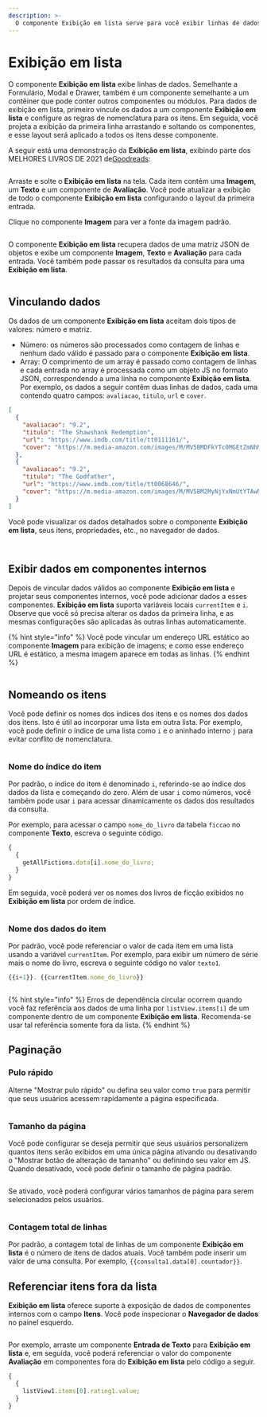 ```yaml
---
description: >-
  O componente Exibição em lista serve para você exibir linhas de dados. Funciona como um contêiner: você pode inserir outros componentes nele e vincular dados a esses componentes.
---
```


# Exibição em lista

O componente **Exibição em lista** exibe linhas de dados. Semelhante a Formulário, Modal e Drawer, também é um componente semelhante a um contêiner que pode conter outros componentes ou módulos. Para dados de exibição em lista, primeiro vincule os dados a um componente **Exibição em lista** e configure as regras de nomenclatura para os itens. Em seguida, você projeta a exibição da primeira linha arrastando e soltando os componentes, e esse layout será aplicado a todos os itens desse componente.

A seguir está uma demonstração da **Exibição em lista**, exibindo parte dos MELHORES LIVROS DE 2021 de[Goodreads](https://www.goodreads.com/choiceawards/best-books-2021):

<figure><img src="../../.gitbook/assets/build-apps/component-guides/list-view/01.gif" alt=""><figcaption></figcaption></figure>

Arraste e solte o **Exibição em lista** na tela. Cada item contém uma **Imagem**, um **Texto** e um componente de **Avaliação**. Você pode atualizar a exibição de todo o componente **Exibição em lista** configurando o layout da primeira entrada.

Clique no componente **Imagem** para ver a fonte da imagem padrão.

<figure><img src="../../.gitbook/assets/build-apps/component-guides/list-view/02.png" alt=""><figcaption></figcaption></figure>

O componente **Exibição em lista** recupera dados de uma matriz JSON de objetos e exibe um componente **Imagem**, **Texto** e **Avaliação** para cada entrada. Você também pode passar os resultados da consulta para uma **Exibição em lista**.

<figure><img src="../../.gitbook/assets/build-apps/component-guides/list-view/03.png" alt=""><figcaption></figcaption></figure>

## Vinculando dados

Os dados de um componente **Exibição em lista** aceitam dois tipos de valores: número e matriz.

- Número: os números são processados ​​como contagem de linhas e nenhum dado válido é passado para o componente **Exibição em lista**.
- Array: O comprimento de um array é passado como contagem de linhas e cada entrada no array é processada como um objeto JS no formato JSON, correspondendo a uma linha no componente **Exibição em lista**. Por exemplo, os dados a seguir contêm duas linhas de dados, cada uma contendo quatro campos: `avaliacao`, `titulo`, `url` e `cover`.&#x20;

```json
[
  {
    "avaliacao": "9.2",
    "titulo": "The Shawshank Redemption",
    "url": "https://www.imdb.com/title/tt0111161/",
    "cover": "https://m.media-amazon.com/images/M/MV5BMDFkYTc0MGEtZmNhMC00ZDIzLWFmNTEtODM1ZmRlYWMwMWFmXkEyXkFqcGdeQXVyMTMxODk2OTU@._V1_UY67_CR0,0,45,67_AL_.jpg"
  },
  {
    "avaliacao": "9.2",
    "titulo": "The Godfather",
    "url": "https://www.imdb.com/title/tt0068646/",
    "cover": "https://m.media-amazon.com/images/M/MV5BM2MyNjYxNmUtYTAwNi00MTYxLWJmNWYtYzZlODY3ZTk3OTFlXkEyXkFqcGdeQXVyNzkwMjQ5NzM@._V1_UY67_CR1,0,45,67_AL_.jpg"
  }
]
```

Você pode visualizar os dados detalhados sobre o componente **Exibição em lista**, seus itens, propriedades, etc., no navegador de dados.

<figure><img src="../../.gitbook/assets/build-apps/component-guides/list-view/04.png" alt=""><figcaption></figcaption></figure>

<figure><img src="../../.gitbook/assets/build-apps/component-guides/list-view/05.png" alt=""><figcaption></figcaption></figure>

## Exibir dados em componentes internos

Depois de vincular dados válidos ao componente **Exibição em lista** e projetar seus componentes internos, você pode adicionar dados a esses componentes. **Exibição em lista** suporta variáveis ​​locais `currentItem` e `i`. Observe que você só precisa alterar os dados da primeira linha, e as mesmas configurações são aplicadas às outras linhas automaticamente.

{% hint style="info" %}
Você pode vincular um endereço URL estático ao componente **Imagem** para exibição de imagens; e como esse endereço URL é estático, a mesma imagem aparece em todas as linhas.
{% endhint %}

<figure><img src="../../.gitbook/assets/build-apps/component-guides/list-view/06.png" alt=""><figcaption></figcaption></figure>

## Nomeando os itens

Você pode definir os nomes dos índices dos itens e os nomes dos dados dos itens. Isto é útil ao incorporar uma lista em outra lista. Por exemplo, você pode definir o índice de uma lista como `i` e o aninhado interno `j` para evitar conflito de nomenclatura.

<figure><img src="../../.gitbook/assets/build-apps/component-guides/list-view/07.png" alt=""><figcaption></figcaption></figure>

### Nome do índice do item

Por padrão, o índice do item é denominado `i`, referindo-se ao índice dos dados da lista e começando do zero. Além de usar `i` como números, você também pode usar `i` para acessar dinamicamente os dados dos resultados da consulta.

Por exemplo, para acessar o campo `nome_do_livro` da tabela `ficcao` no componente **Texto**, escreva o seguinte código.

```javascript
{
  {
    getAllFictions.data[i].nome_do_livro;
  }
}
```

Em seguida, você poderá ver os nomes dos livros de ficção exibidos no **Exibição em lista** por ordem de índice.

<figure><img src="../../.gitbook/assets/build-apps/component-guides/list-view/08.png" alt=""><figcaption></figcaption></figure>

### Nome dos dados do item

Por padrão, você pode referenciar o valor de cada item em uma lista usando a variável `currentItem`. Por exemplo, para exibir um número de série mais o nome do livro, escreva o seguinte código no valor `texto1`.

```javascript
{{i+1}}. {{currentItem.nome_do_livro}}
```

<figure><img src="../../.gitbook/assets/build-apps/component-guides/list-view/09.png" alt=""><figcaption></figcaption></figure>

{% hint style="info" %}
Erros de dependência circular ocorrem quando você faz referência aos dados de uma linha por `listView.items[i]` de um componente dentro de um componente **Exibição em lista**. Recomenda-se usar tal referência somente fora da lista.
{% endhint %}

## Paginação

### Pulo rápido

Alterne "Mostrar pulo rápido" ou defina seu valor como `true` para permitir que seus usuários acessem rapidamente a página especificada.

<figure><img src="../../.gitbook/assets/build-apps/component-guides/list-view/10.png" alt=""><figcaption></figcaption></figure>

### Tamanho da página

Você pode configurar se deseja permitir que seus usuários personalizem quantos itens serão exibidos em uma única página ativando ou desativando o "Mostrar botão de alteração de tamanho" ou definindo seu valor em JS. Quando desativado, você pode definir o tamanho de página padrão.

<figure><img src="../../.gitbook/assets/build-apps/component-guides/list-view/11.png" alt=""><figcaption></figcaption></figure>

Se ativado, você poderá configurar vários tamanhos de página para serem selecionados pelos usuários.

<figure><img src="../../.gitbook/assets/build-apps/component-guides/list-view/12.png" alt=""><figcaption></figcaption></figure>

### Contagem total de linhas

Por padrão, a contagem total de linhas de um componente **Exibição em lista** é o número de itens de dados atuais. Você também pode inserir um valor de uma consulta. Por exemplo, `{{consulta1.data[0].countador}}`.

## Referenciar itens fora da lista

**Exibição em lista** oferece suporte à exposição de dados de componentes internos com o campo **Itens**. Você pode inspecionar o **Navegador de dados** no painel esquerdo.

<figure><img src="../../.gitbook/assets/build-apps/component-guides/list-view/13.png" alt=""><figcaption></figcaption></figure>

Por exemplo, arraste um componente **Entrada de Texto** para **Exibição em lista** e, em seguida, você poderá referenciar o valor do componente **Avaliação** em componentes fora do **Exibição em lista** pelo código a seguir.

```javascript
{
  {
    listView1.items[0].rating1.value;
  }
}
```

<figure><img src="./../.gitbook/assets/build-apps/component-guides/list-view/14.png" alt=""><figcaption></figcaption></figure>
